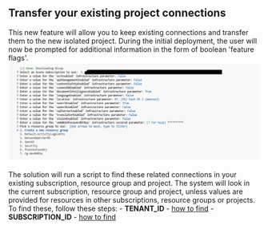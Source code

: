 ## Transfer your existing project connections
This new feature will allow you to keep existing connections and transfer them to the new isolated project. 
During the initial deployment, the user will now be prompted for additional information in the form of boolean 'feature flags'.
![Feature Flags to select what to copy](../img/provisioning/parameterselection.png)

The solution will run a script to find these related connections in your existing subscription, resource group and project. The system will look in the current subscription, resource group and project, unless values are provided for resources in other subscriptions, resource groups or projects. To find these, follow these steps:
    - **TENANT_ID** - [how to find](https://learn.microsoft.com/en-us/azure/active-directory/fundamentals/active-directory-how-to-find-tenant#find-tenant-id-through-the-azure-portal)
    - **SUBSCRIPTION_ID** - [how to find](https://learn.microsoft.com/en-us/azure/azure-portal/get-subscription-tenant-id#find-your-azure-subscription) 